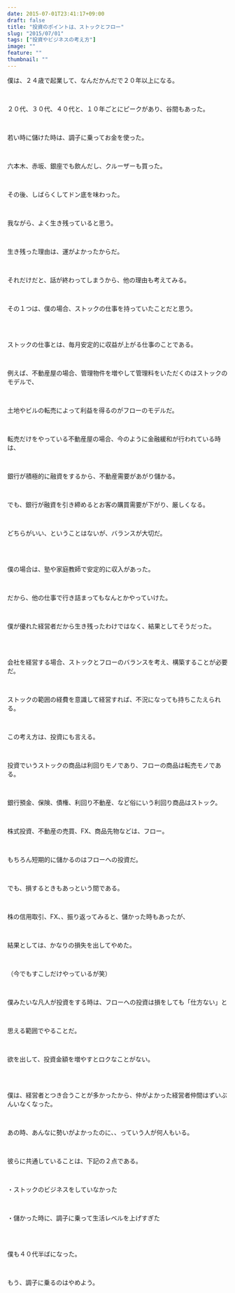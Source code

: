 ```yaml
---
date: 2015-07-01T23:41:17+09:00
draft: false
title: "投資のポイントは、ストックとフロー"
slug: "2015/07/01"
tags: ["投資やビジネスの考え方"]
image: ""
feature: ""
thumbnail: ""
---
```

<p>僕は、２４歳で起業して、なんだかんだで２０年以上になる。</p><br/><p>２０代、３０代、４０代と、１０年ごとにピークがあり、谷間もあった。</p><br/><p>若い時に儲けた時は、調子に乗ってお金を使った。</p><br/><p>六本木、赤坂、銀座でも飲んだし、クルーザーも買った。</p><br/><p>その後、しばらくしてドン底を味わった。</p><br/><p>我ながら、よく生き残っていると思う。</p><br/><p>生き残った理由は、運がよかったからだ。</p><br/><p>それだけだと、話が終わってしまうから、他の理由も考えてみる。</p><br/><p>その１つは、僕の場合、ストックの仕事を持っていたことだと思う。</p><br/><br/><p>ストックの仕事とは、毎月安定的に収益が上がる仕事のことである。</p><br/><p>例えば、不動産屋の場合、管理物件を増やして管理料をいただくのはストックのモデルで、</p><br/><p>土地やビルの転売によって利益を得るのがフローのモデルだ。</p><br/><p>転売だけをやっている不動産屋の場合、今のように金融緩和が行われている時は、</p><br/><p>銀行が積極的に融資をするから、不動産需要があがり儲かる。</p><br/><p>でも、銀行が融資を引き締めるとお客の購買需要が下がり、厳しくなる。</p><br/><p>どちらがいい、ということはないが、バランスが大切だ。</p><br/><br/><p>僕の場合は、塾や家庭教師で安定的に収入があった。</p><br/><p>だから、他の仕事で行き詰まってもなんとかやっていけた。</p><br/><p>僕が優れた経営者だから生き残ったわけではなく、結果としてそうだった。</p><br/><br/><p>会社を経営する場合、ストックとフローのバランスを考え、構築することが必要だ。</p><br/><p>ストックの範囲の経費を意識して経営すれば、不況になっても持ちこたえられる。</p><br/><p>この考え方は、投資にも言える。</p><br/><p>投資でいうストックの商品は利回りモノであり、フローの商品は転売モノである。</p><br/><p>銀行預金、保険、債権、利回り不動産、など俗にいう利回り商品はストック。</p><br/><p>株式投資、不動産の売買、FX、商品先物などは、フロー。</p><br/><p>もちろん短期的に儲かるのはフローへの投資だ。</p><br/><p>でも、損するときもあっという間である。</p><br/><p>株の信用取引、FX、、振り返ってみると、儲かった時もあったが、</p><br/><p>結果としては、かなりの損失を出してやめた。</p><br/><p>（今でもすこしだけやっているが笑）</p><br/><p>僕みたいな凡人が投資をする時は、フローへの投資は損をしても「仕方ない」と</p><br/><p>思える範囲でやることだ。</p><br/><p>欲を出して、投資金額を増やすとロクなことがない。</p><br/><br/><p>僕は、経営者とつき合うことが多かったから、仲がよかった経営者仲間はずいぶんいなくなった。</p><br/><p>あの時、あんなに勢いがよかったのに、、っていう人が何人もいる。</p><br/><p>彼らに共通していることは、下記の２点である。</p><br/><p>・ストックのビジネスをしていなかった</p><br/><p>・儲かった時に、調子に乗って生活レベルを上げすぎた</p><br/><br/><p>僕も４０代半ばになった。</p><br/><p>もう、調子に乗るのはやめよう。</p><br/><br/>

